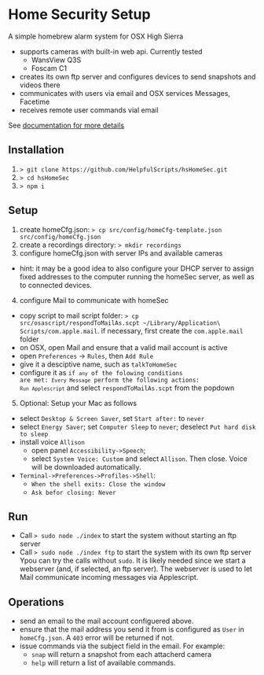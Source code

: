 # Home Security Setup
A simple homebrew alarm system for OSX High Sierra

- supports cameras with built-in web api. Currently tested
    - WansView Q3S
    - Foscam C1
- creates its own ftp server and configures devices to send snapshots and videos there
- communicates with users via email and OSX services Messages, Facetime 
- receives remote user commands vial email

See [documentation for more details](http://helpfulscripts.github.io/hsHomeSec/indexGH.html#!/api/hsHomeSec/0)

## Installation
1. `> git clone https://github.com/HelpfulScripts/hsHomeSec.git`
2. `> cd hsHomeSec`
3. `> npm i`

## Setup
1. create homeCfg.json: `> cp src/config/homeCfg-template.json src/config/homeCfg.json`
2. create a recordings directory: `> mkdir recordings`
3. configure homeCfg.json with server IPs and available cameras
- hint: it may be a good idea to also configure your DHCP server to assign fixed addresses to the computer 
  running the homeSec server, as well as to connected devices.
4. configure Mail to communicate with homeSec
- copy script to mail script folder: `> cp src/osascript/respondToMailAs.scpt ~/Library/Application\ Scripts/com.apple.mail`.
if necessary, first create the `com.apple.mail` folder
- on OSX, open Mail and ensure that a valid mail account is active
- open `Preferences` -> `Rules`, then `Add Rule`
- give it a desciptive name, such as `talkToHomeSec`
- configure it as <code>if `any` of the folowing conditions are met: `Every Message` 
perform the following actions: `Run Applescript`</code> and select `respondToMailAs.scpt` from the popdown
5. Optional: Setup your Mac as follows
- select `Desktop & Screen Saver`, set `Start after:` to `never`
- select `Energy Saver`; set `Computer Sleep` to `never`; deselect `Put hard disk to sleep`
- install voice `Allison`
    - open panel `Accessibility->Speech`; 
    - select `System Voice: Custom` and select `Allison`. Then close. 
      Voice will be downloaded automatically.
- `Terminal->Preferences->Profiles->Shell`:
    - `When the shell exits: Close the window`
    - `Ask befor closing: Never`

## Run
- Call `> sudo node ./index` to start the system without starting an ftp server
- Call `> sudo node ./index ftp` to start the system with its own ftp server
Ypou can try the calls without `sudo`. It is likely needed since we start a webserver (and, if selected, an ftp server). 
The webserver is used to let Mail communicate incoming messages via Applescript.

## Operations
- send an email to the mail account configuered above.
- ensure that the mail address you send it from is configured as `User` in `homeCfg.json`. A `403` error will be returned if not.
- issue commands via the subject field in the email. For example:
   - `snap` will return a snapshot from each attacherd camera
   - `help` will return a list of available commands.
